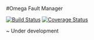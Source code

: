 #Omega Fault Manager

[![Build Status](https://secure.travis-ci.org/omegad-biz/fault-manager.svg?branch=master)](https://secure.travis-ci.org/omegad-biz/fault-manager/)
[![Coverage Status](https://coveralls.io/repos/github/omegad-biz/fault-manager/badge.svg?branch=master)](https://coveralls.io/github/omegad-biz/fault-manager?branch=master)

~ Under development
